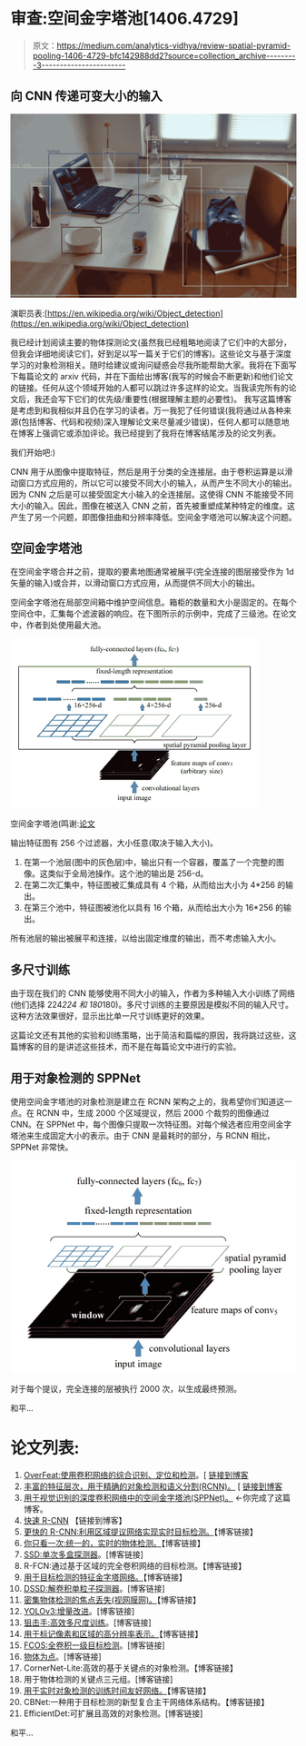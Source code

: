 # 审查:空间金字塔池[1406.4729]

> 原文：<https://medium.com/analytics-vidhya/review-spatial-pyramid-pooling-1406-4729-bfc142988dd2?source=collection_archive---------3----------------------->

## 向 CNN 传递可变大小的输入

![](img/b84291720732a98a69e09a3b4c0eaa2e.png)

演职员表:[https://en.wikipedia.org/wiki/Object_detection](https://en.wikipedia.org/wiki/Object_detection)

我已经计划阅读主要的物体探测论文(虽然我已经粗略地阅读了它们中的大部分，但我会详细地阅读它们，好到足以写一篇关于它们的博客)。这些论文与基于深度学习的对象检测相关。随时给建议或询问疑惑会尽我所能帮助大家。我将在下面写下每篇论文的 arxiv 代码，并在下面给出博客(我写的时候会不断更新)和他们论文的链接。任何从这个领域开始的人都可以跳过许多这样的论文。当我读完所有的论文后，我还会写下它们的优先级/重要性(根据理解主题的必要性)。
我写这篇博客是考虑到和我相似并且仍在学习的读者。万一我犯了任何错误(我将通过从各种来源(包括博客、代码和视频)深入理解论文来尽量减少错误)，任何人都可以随意地在博客上强调它或添加评论。我已经提到了我将在博客结尾涉及的论文列表。

我们开始吧:)

CNN 用于从图像中提取特征，然后是用于分类的全连接层。由于卷积运算是以滑动窗口方式应用的，所以它可以接受不同大小的输入，从而产生不同大小的输出。因为 CNN 之后是可以接受固定大小输入的全连接层。这使得 CNN 不能接受不同大小的输入。因此，图像在被送入 CNN 之前，首先被重塑成某种特定的维度。这产生了另一个问题，即图像扭曲和分辨率降低。空间金字塔池可以解决这个问题。

## 空间金字塔池

在空间金字塔合并之前，提取的要素地图通常被展平(完全连接的图层接受作为 1d 矢量的输入)或合并，以滑动窗口方式应用，从而提供不同大小的输出。

空间金字塔池在局部空间箱中维护空间信息。箱柜的数量和大小是固定的。在每个空间仓中，汇集每个滤波器的响应。在下图所示的示例中，完成了三级池。在论文中，作者到处使用最大池。

![](img/87c173f1d01d3fc10700af953d6cee07.png)

空间金字塔池(鸣谢:[论文](https://arxiv.org/pdf/1406.4729.pdf)

输出特征图有 256 个过滤器，大小任意(取决于输入大小)。

1.  在第一个池层(图中的灰色层)中，输出只有一个容器，覆盖了一个完整的图像。这类似于全局池操作。这个池的输出是 256-d。
2.  在第二次汇集中，特征图被汇集成具有 4 个箱，从而给出大小为 4*256 的输出。
3.  在第三个池中，特征图被池化以具有 16 个箱，从而给出大小为 16*256 的输出。

所有池层的输出被展平和连接，以给出固定维度的输出，而不考虑输入大小。

## 多尺寸训练

由于现在我们的 CNN 能够使用不同大小的输入，作者为多种输入大小训练了网络(他们选择 224*224 和 180*180)。多尺寸训练的主要原因是模拟不同的输入尺寸。这种方法效果很好，显示出比单一尺寸训练更好的效果。

这篇论文还有其他的实验和训练策略，出于简洁和篇幅的原因，我将跳过这些，这篇博客的目的是讲述这些技术，而不是在每篇论文中进行的实验。

## 用于对象检测的 SPPNet

使用空间金字塔池的对象检测是建立在 RCNN 架构之上的，我希望你们知道这一点。在 RCNN 中，生成 2000 个区域提议，然后 2000 个裁剪的图像通过 CNN。在 SPPNet 中，每个图像只提取一次特征图。对每个候选者应用空间金字塔池来生成固定大小的表示。由于 CNN 是最耗时的部分，与 RCNN 相比，SPPNet 非常快。

![](img/50cd7e583aeb89d5b82f7ef2c31c916a.png)

对于每个提议，完全连接的层被执行 2000 次，以生成最终预测。

和平…

# 论文列表:

1.  [OverFeat:使用卷积网络的综合识别、定位和检测](https://arxiv.org/pdf/1312.6229.pdf)。[ [链接到博客](https://towardsdatascience.com/overfeat-review-1312-6229-4fd925f3739f)
2.  [丰富的特征层次，用于精确的对象检测和语义分割(RCNN)。](https://arxiv.org/pdf/1311.2524.pdf) [ [链接到博客](/@sanchittanwar75/rcnn-review-1311-2524-898c3148789a)
3.  [用于视觉识别的深度卷积网络中的空间金字塔池(SPPNet)。](https://arxiv.org/pdf/1406.4729.pdf) ←你完成了这篇博客。
4.  [快速 R-CNN](https://arxiv.org/pdf/1504.08083.pdf) 【链接到博客】
5.  [更快的 R-CNN:利用区域提议网络实现实时目标检测。](https://arxiv.org/pdf/1506.01497.pdf)【博客链接】
6.  [你只看一次:统一的，实时的物体检测。](https://arxiv.org/pdf/1506.02640.pdf)【博客链接】
7.  [SSD:单次多盒探测器](https://arxiv.org/pdf/1512.02325.pdf)。[博客链接]
8.  R-FCN:通过基于区域的完全卷积网络的目标检测。【博客链接】
9.  [用于目标检测的特征金字塔网络。](https://arxiv.org/pdf/1612.03144.pdf)【博客链接】
10.  [DSSD:解卷积单粒子探测器](https://arxiv.org/pdf/1701.06659.pdf)。[博客链接]
11.  [密集物体检测的焦点丢失(视网膜网)。](https://arxiv.org/pdf/1708.02002.pdf)【博客链接】
12.  [YOLOv3:增量改进](https://arxiv.org/pdf/1804.02767.pdf)。[博客链接]
13.  [狙击手:高效多尺度训练](https://arxiv.org/pdf/1805.09300v3.pdf)。[博客链接]
14.  [用于标记像素和区域的高分辨率表示。](https://arxiv.org/pdf/1904.04514.pdf)【博客链接】
15.  [FCOS:全卷积一级目标检测](https://arxiv.org/pdf/1904.01355v5.pdf)。[博客链接]
16.  [物体为点](https://arxiv.org/pdf/1904.07850.pdf)。[博客链接]
17.  CornerNet-Lite:高效的基于关键点的对象检测。【博客链接】
18.  用于物体检测的关键点三元组。[博客链接]
19.  [用于实时对象检测的训练时间友好网络。](https://arxiv.org/pdf/1909.00700.pdf)【博客链接】
20.  CBNet:一种用于目标检测的新型复合主干网络体系结构。【博客链接】
21.  EfficientDet:可扩展且高效的对象检测。[博客链接]

和平…